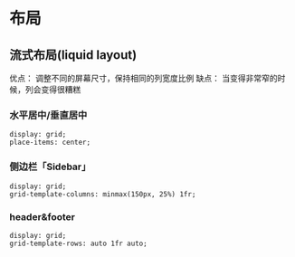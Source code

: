 # 布局
## 流式布局(liquid layout)
优点：
调整不同的屏幕尺寸，保持相同的列宽度比例
缺点：
当变得非常窄的时候，列会变得很糟糕

### 水平居中/垂直居中
```
display: grid;
place-items: center;
```
### 侧边栏「Sidebar」
```
display: grid;
grid-template-columns: minmax(150px, 25%) 1fr;
```
### header&footer
```
display: grid;
grid-template-rows: auto 1fr auto;
```